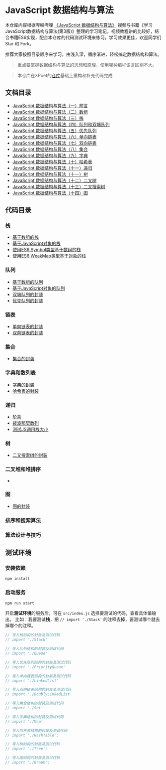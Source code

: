 # JavaScript 数据结构与算法

本仓库内容根据哔哩哔哩 [《JavaScript 数据结构与算法》](https://www.bilibili.com/video/BV1x7411L7Q7?p=1) 视频与书籍《学习JavaScript数据结构与算法(第3版)》整理的学习笔记，视频教程讲的比较好，结合书籍ES6实现，配合本仓库的代码测试环境来练习，学习效果更佳，欢迎同学们 Star 和 Fork。  

推荐大家按照目录顺序来学习，由浅入深，循序渐进，轻松搞定数据结构和算法。

> 重点要掌握数据结构与算法的思想和原理，使用哪种编程语言区别不大。

> 本仓库在XPoet的[仓库](https://github.com/XPoet/js-data-structures-and-algorithms)基础上重构和补充代码完成

## 文档目录

- [JavaScript 数据结构与算法（一）前言](assets/doc/01_JavaScript数据结构与算法（一）前言.md)
- [JavaScript 数据结构与算法（二）数组](assets/doc/02_JavaScript数据结构与算法（二）数组.md)
- [JavaScript 数据结构与算法（三）栈](assets/doc/03_JavaScript数据结构与算法（三）栈.md)
- [JavaScript 数据结构与算法（四）队列和双端队列](assets/doc/04_JavaScript数据结构与算法（四）队列.md)
- [JavaScript 数据结构与算法（五）优先队列](assets/doc/05_JavaScript数据结构与算法（五）优先队列.md)
- [JavaScript 数据结构与算法（六）单向链表](assets/doc/06_JavaScript数据结构与算法（六）单向链表.md)
- [JavaScript 数据结构与算法（七）双向链表](assets/doc/07_JavaScript数据结构与算法（七）双向链表.md)
- [JavaScript 数据结构与算法（八）集合](assets/doc/08_JavaScript数据结构与算法（八）集合.md)
- [JavaScript 数据结构与算法（九）字典](assets/doc/09_JavaScript数据结构与算法（九）字典.md)
- [JavaScript 数据结构与算法（十）哈希表](assets/doc/10_JavaScript数据结构与算法（十）哈希表.md)
- [JavaScript 数据结构与算法（十一）递归](assets/doc/11_JavaScript数据结构与算法（十一）递归.md)
- [JavaScript 数据结构与算法（十一）树](assets/doc/11_JavaScript数据结构与算法（十一）树.md)
- [JavaScript 数据结构与算法（十二）二叉树](assets/doc/12_JavaScript数据结构与算法（十二）二叉树.md)
- [JavaScript 数据结构与算法（十三）二叉搜索树](assets/doc/13_JavaScript数据结构与算法（十三）二叉搜索树.md)
- [JavaScript 数据结构与算法（十四）图](assets/doc/14_JavaScript数据结构与算法（十四）图.md)

## 代码目录

### 栈

- [基于数组的栈](src/Stack/stack-array.js)
- [基于JavaScript对象的栈](src/Stack/stack.js)
- [使用ES6 Symbol类型基于数组的栈](src/Stack/StackSymbol.js)
- [使用ES6 WeakMap类型基于对象的栈](src/Stack/StackWeakMap.js)

### 队列

- [基于数组的队列](src/Queue/queue-array.js)
- [基于JavaScript对象的队列](src/Queue/queue.js)
- [双端队列的封装](src/Queue/deque.js)
- [优先队列的封装](src/PriorityQueue/priorityQueue.js)

### 链表

- [单向链表的封装](src/LinkedList/linkedList.js)
- [双向链表的封装](src/DoublyLinkedList/doublyLinkedList.js)

### 集合

- [集合的封装](src/Set/set.js)

### 字典和散列表

- [字典的封装](src/Map/map.js)
- [哈希表的封装](src/HashTable/hashTable.js)

### 递归

- [阶乘](src/Recursion/Factorial.js)
- [裴波那契数列](src/Recursion/Fibonacci.js)
- [测试JS调用栈大小](src/Recursion/JSCallStack.js)

### 树

- [二叉搜索树的封装](src/Tree/tree.js)

### 二叉堆和堆排序

- 

### 图

- [图的封装](src/Graph/graph.js)

### 排序和搜索算法

### 算法设计与技巧

## 测试环境

### 安装依赖
```bash
npm install
```

### 启动服务
```bash
npm run start
```

开启**测试环境**的服务后，可在 `src/index.js` 选择要测试的代码，查看具体值输出。
比如：我要测试**栈**，把 `// import './Stack'` 的注释去掉，要测试哪个就去掉哪个的注释。

```js
// 导入栈结构的封装及测试代码
// import './Stack'

// 导入队列结构的封装及测试代码
// import './Queue'

// 导入优先队列结构的封装及测试代码
// import './PriorityQueue'

// 导入单向链表结构的封装及测试代码
// import './LinkedList'

// 导入双向链表结构的封装及测试代码
// import './DoublyLinkedList'

// 导入集合结构的封装及测试代码
// import './Set'

// 导入字典结构的封装及测试代码
// import './Map'

// 导入哈希表结构的封装及测试代码
// import './HashTable';

// 导入树结构的封装及测试代码
// import './Tree';

// 导入图结构的封装及测试代码
// import './Graph';
```
